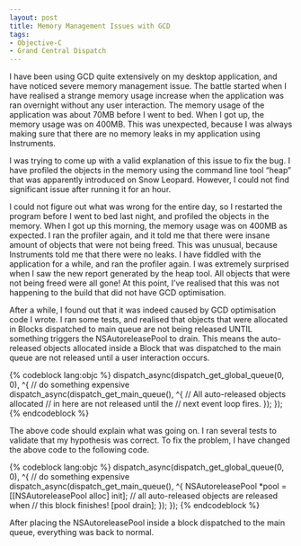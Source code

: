 ```yaml
---
layout: post
title: Memory Management Issues with GCD
tags:
- Objective-C
- Grand Central Dispatch
---
```



I have been using GCD quite extensively on my desktop application, and have noticed severe memory management issue. The battle started when I have realised a strange memory usage increase when the application was ran overnight without any user interaction. The memory usage of the application was about 70MB before I went to bed. When I got up, the memory usage was on 400MB. This was unexpected, because I was always making sure that there are no memory leaks in my application using Instruments.

<!--more-->

I was trying to come up with a valid explanation of this issue to fix the bug. I have profiled the objects in the memory using the command line tool “heap” that was apparently introduced on Snow Leopard. However, I could not find significant issue after running it for an hour.

I could not figure out what was wrong for the entire day, so I restarted the program before I went to bed last night, and profiled the objects in the memory. When I got up this morning, the memory usage was on 400MB as expected. I ran the profiler again, and it told me that there were insane amount of objects that were not being freed. This was unusual, because Instruments told me that there were no leaks. I have fiddled with the application for a while, and ran the profiler again. I was extremely surprised when I saw the new report generated by the heap tool. All objects that were not being freed were all gone! At this point, I’ve realised that this was not happening to the build that did not have GCD optimisation.

After a while, I found out that it was indeed caused by GCD optimisation code I wrote. I ran some tests, and realised that objects that were allocated in Blocks dispatched to main queue are not being released UNTIL something triggers the NSAutoreleasePool to drain. This means the auto-released objects allocated inside a Block that was dispatched to the main queue are not released until a user interaction occurs.

{% codeblock lang:objc %}
dispatch_async(dispatch_get_global_queue(0, 0), ^{
    // do something expensive
    dispatch_async(dispatch_get_main_queue(), ^{
        // All auto-released objects allocated
        // in here are not released until the
        // next event loop fires.
    });
});
{% endcodeblock %}

The above code should explain what was going on. I ran several tests to validate that my hypothesis was correct. To fix the problem, I have changed the above code to the following code.

{% codeblock lang:objc %}
dispatch_async(dispatch_get_global_queue(0, 0), ^{
    // do something expensive
    dispatch_async(dispatch_get_main_queue(), ^{
        NSAutoreleasePool *pool = [[NSAutoreleasePool alloc] init];
        // all auto-released objects are released when
        // this block finishes!
        [pool drain];
    });
});
{% endcodeblock %}

After placing the NSAutoreleasePool inside a block dispatched to the main queue, everything was back to normal.
